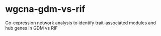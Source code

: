 # wgcna-gdm-vs-rif
Co-expression network analysis to identify trait-associated modules and hub genes in GDM vs RIF
